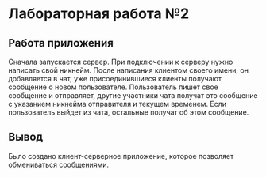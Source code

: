 # Лабораторная работа №2
## Работа приложения
Сначала запускается сервер. При подключении к серверу нужно написать свой никнейм. После написания клиентом своего имени, он добавляется в чат, уже присоединившиеся клиенты получают сообщение о новом пользователе. Пользователь пишет свое сообщение и отправляет, другие участники чата получат это сообщение с указанием никнейма отправителя и текущем временем. Если пользователь выйдет из чата, остальные получат об этом сообщение.
## Вывод
Было создано клиент-серверное приложение, которое позволяет обмениваться сообщениями. 